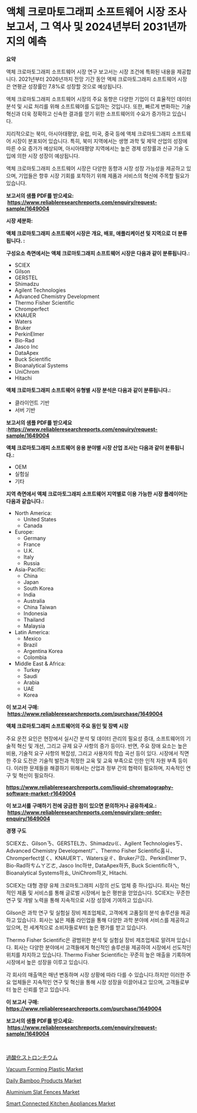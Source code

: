 <p><h1>액체 크로마토그래피 소프트웨어 시장 조사 보고서, 그 역사 및 2024년부터 2031년까지의 예측</h1></p><p><strong>요약</strong></p>
<p><p>액체 크로마토그래피 소프트웨어 시장 연구 보고서는 시장 조건에 특화된 내용을 제공합니다. 2021년부터 2026년까지 전망 기간 동안 액체 크로마토그래피 소프트웨어 시장은 연평균 성장률인 7.8%로 성장할 것으로 예상됩니다.</p><p>액체 크로마토그래피 소프트웨어 시장의 주요 동향은 다양한 기업이 더 효율적인 데이터 분석 및 시료 처리를 위해 소프트웨어를 도입하는 것입니다. 또한, 빠르게 변화하는 기술 혁신과 더욱 정확하고 신속한 결과를 얻기 위한 소프트웨어의 수요가 증가하고 있습니다.</p><p>지리적으로는 북미, 아시아태평양, 유럽, 미국, 중국 등에 액체 크로마토그래피 소프트웨어 시장이 분포되어 있습니다. 특히, 북미 지역에서는 생명 과학 및 제약 산업의 성장에 따른 수요 증가가 예상되며, 아시아태평양 지역에서는 높은 경제 성장률과 신규 기술 도입에 의한 시장 성장이 예상됩니다.</p><p>액체 크로마토그래피 소프트웨어 시장은 다양한 동향과 시장 성장 가능성을 제공하고 있으며, 기업들은 향후 시장 기회를 포착하기 위해 제품과 서비스의 혁신에 주목할 필요가 있습니다.</p></p>
<p><strong>보고서의 샘플 PDF를 받으세요: &nbsp;<a href="https://www.reliableresearchreports.com/enquiry/request-sample/1649004">https://www.reliableresearchreports.com/enquiry/request-sample/1649004</a></strong></p>
<p><strong>시장 세분화:</strong></p>
<p><strong> 액체 크로마토그래피 소프트웨어 시장은 개요, 배포, 애플리케이션 및 지역으로 더 분류됩니다. :</strong></p>
<p><strong>구성요소 측면에서는 액체 크로마토그래피 소프트웨어 시장은 다음과 같이 분류됩니다.:</strong></p>
<p><ul><li>SCIEX</li><li>Gilson</li><li>GERSTEL</li><li>Shimadzu</li><li>Agilent Technologies</li><li>Advanced Chemistry Development</li><li>Thermo Fisher Scientific</li><li>Chromperfect</li><li>KNAUER</li><li>Waters</li><li>Bruker</li><li>PerkinElmer</li><li>Bio-Rad</li><li>Jasco Inc</li><li>DataApex</li><li>Buck Scientific</li><li>Bioanalytical Systems</li><li>UniChrom</li><li>Hitachi</li></ul></p>
<p><strong> 액체 크로마토그래피 소프트웨어 유형별 시장 분석은 다음과 같이 분류됩니다.:</strong></p>
<p><ul><li>클라이언트 기반</li><li>서버 기반</li></ul></p>
<p><strong>보고서의 샘플 PDF를 받으세요 :<a href="https://www.reliableresearchreports.com/enquiry/request-sample/1649004">https://www.reliableresearchreports.com/enquiry/request-sample/1649004</a></strong></p>
<p><strong> 액체 크로마토그래피 소프트웨어 응용 분야별 시장 산업 조사는 다음과 같이 분류됩니다.:</strong></p>
<p><ul><li>OEM</li><li>실험실</li><li>기타</li></ul></p>
<p><strong>지역 측면에서 액체 크로마토그래피 소프트웨어 지역별로 이용 가능한 시장 플레이어는 다음과 같습니다.:</strong></p>
<p><ul>
    <li>
        North America:
        <ul>
            <li>United States</li>
            <li>Canada</li>
        </ul>
    </li>
    <li>
        Europe:
        <ul>
            <li>Germany</li>
            <li>France</li>
            <li>U.K.</li>
            <li>Italy</li>
            <li>Russia</li>
        </ul>
    </li>
    <li>
        Asia-Pacific:
        <ul>
            <li>China</li>
            <li>Japan</li>
            <li>South Korea</li>
            <li>India</li>
            <li>Australia</li>
            <li>China Taiwan</li>
            <li>Indonesia</li>
            <li>Thailand</li>
            <li>Malaysia</li>
        </ul>
    </li>
    <li>
        Latin America:
        <ul>
            <li>Mexico</li>
            <li>Brazil</li>
            <li>Argentina Korea</li>
            <li>Colombia</li>
        </ul>
    </li>
    <li>
        Middle East & Africa:
        <ul>
            <li>Turkey</li>
            <li>Saudi</li>
            <li>Arabia</li>
            <li>UAE</li>
            <li>Korea</li>
        </ul>
    </li>
    </ul></p>
<p><strong>이 보고서 구매: &nbsp;<a href="https://www.reliableresearchreports.com/purchase/1649004">https://www.reliableresearchreports.com/purchase/1649004</a></strong></p>
<p><strong>액체 크로마토그래피 소프트웨어의 주요 동인 및 장벽 시장</strong></p>
<p><p>주요 운전 요인은 현장에서 실시간 분석 및 데이터 관리의 필요성 증대, 소프트웨어의 기술적 혁신 및 개선, 그리고 규제 요구 사항의 증가 등이다. 반면, 주요 장애 요소는 높은 비용, 기술적 요구 사항의 복잡성, 그리고 사용자의 학습 곡선 등이 있다. 시장에서 직면한 주요 도전은 기술적 발전과 적정한 교육 및 교육 부족으로 인한 인적 자원 부족 등이다. 이러한 문제들을 해결하기 위해서는 산업과 정부 간의 협력이 필요하며, 지속적인 연구 및 혁신이 필요하다.</p></p>
<p><strong><a href="https://www.reliableresearchreports.com/liquid-chromatography-software-market-r1649004">https://www.reliableresearchreports.com/liquid-chromatography-software-market-r1649004</a></strong></p>
<p><strong>이 보고서를 구매하기 전에 궁금한 점이 있으면 문의하거나 공유하세요.: &nbsp;<a href="https://www.reliableresearchreports.com/enquiry/pre-order-enquiry/1649004">https://www.reliableresearchreports.com/enquiry/pre-order-enquiry/1649004</a></strong></p>
<p><strong>경쟁 구도</strong></p>
<p><p>SCIEXㄊ、Gilsonㄋ、GERSTELㄌ、Shimadzuㄍ、Agilent Technologiesㄎ、Advanced Chemistry Developmentㄏ、Thermo Fisher Scientific홈ㄐ、Chromperfect셜ㄑ、KNAUERㄒ、Watersㄓㄔ、Brukerㄕㄖ、PerkinElmerㄗ、Bio-Rad하ㄘㄙㄚㄛㄜ, Jasco Inc하ㄝ, DataApex하ㄞ, Buck Scientific하ㄟ, Bioanalytical Systems하ㄠ, UniChrom하ㄡ, Hitachi.</p><p>SCIEX는 대형 경량 유체 크로마토그래피 시장의 선도 업체 중 하나입니다. 회사는 혁신적인 제품 및 서비스를 통해 글로벌 시장에서 높은 평판을 얻었습니다. SCIEX는 꾸준한 연구 및 개발 노력을 통해 지속적으로 시장 성장에 기여하고 있습니다.</p><p>Gilson은 과학 연구 및 실험실 장비 제조업체로, 고객에게 고품질의 분석 솔루션을 제공하고 있습니다. 회사는 넓은 제품 라인업을 통해 다양한 과학 분야에 서비스를 제공하고 있으며, 전 세계적으로 소비자들로부터 높은 평가를 받고 있습니다.</p><p>Thermo Fisher Scientific은 광범위한 분석 및 실험실 장비 제조업체로 알려져 있습니다. 회사는 다양한 분야에서 고객들에게 혁신적인 솔루션을 제공하여 시장에서 선도적인 위치를 차지하고 있습니다. Thermo Fisher Scientific는 꾸준히 높은 매출을 기록하며 시장에서 높은 성장을 이루고 있습니다.</p><p>각 회사의 매출액은 매년 변동하며 시장 상황에 따라 다를 수 있습니다.하지만 이러한 주요 업체들은 지속적인 연구 및 혁신을 통해 시장 성장을 이끌어내고 있으며, 고객들로부터 높은 신뢰를 얻고 있습니다.</p></p>
<p><strong>이 보고서 구매: &nbsp; <a href="https://www.reliableresearchreports.com/purchase/1649004">https://www.reliableresearchreports.com/purchase/1649004</a></strong></p>
<p><strong>보고서의 샘플 PDF를 받으세요: &nbsp;<a href="https://www.reliableresearchreports.com/enquiry/request-sample/1649004">https://www.reliableresearchreports.com/enquiry/request-sample/1649004</a></strong><strong></strong></p>
<p>&nbsp;</p>
<p><p><a href="https://github.com/adcxff01450218/Market-Research-Report-List-1/blob/main/369781031020.md">過酸化ストロンチウム</a></p><p><a href="https://issuu.com/reportprime-2/docs/vacuum-forming-plastic-market-size-2030.pptx">Vacuum Forming Plastic Market</a></p><p><a href="https://www.linkedin.com/pulse/daily-bamboo-products-market-size-trends-complete-industry-ly8lf?trackingId=4aw8OMxDKWxmq7eBU6IMpA%3D%3D">Daily Bamboo Products Market</a></p><p><a href="https://github.com/jhcraigie/Market-Research-Report-List-3/blob/main/aluminium-slat-fences-market.md">Aluminium Slat Fences Market</a></p><p><a href="https://www.linkedin.com/pulse/smart-connected-kitchen-appliancesnbspmarket-focuses-market-xo5rc?trackingId=8S5BMApZwo6QsBds4AyoJA%3D%3D">Smart Connected Kitchen Appliances Market</a></p></p>